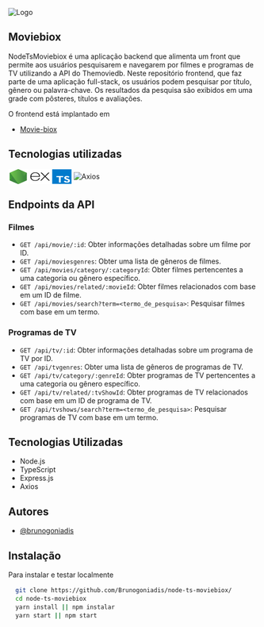 ![Logo](https://raw.githubusercontent.com/Brunogoniadis/Movie-biox-React-ts/ffa100b9ca4d5ee321909cc1e8f57ccec77ab7c7/src/assets/Logo.svg)

## Moviebiox

NodeTsMoviebiox é uma aplicação backend que alimenta um front que permite aos usuários pesquisarem e navegarem por filmes e programas de TV utilizando a API do Themoviedb. Neste repositório frontend, que faz parte de uma aplicação full-stack, os usuários podem pesquisar por título, gênero ou palavra-chave. Os resultados da pesquisa são exibidos em uma grade com pôsteres, títulos e avaliações.
 
O frontend está implantado em 
- [Movie-biox](https://movie-biox.vercel.app/)

## Tecnologias utilizadas

<div style="display: inline_block">
  <img align="center" alt="Node.js" height="30" width="40" src="https://raw.githubusercontent.com/devicons/devicon/master/icons/nodejs/nodejs-original.svg">
  <img align="center" alt="Express.js" height="30" width="40" src="https://raw.githubusercontent.com/devicons/devicon/master/icons/express/express-original.svg">
  <img align="center" alt="TypeScript" height="30" width="40" src="https://raw.githubusercontent.com/devicons/devicon/master/icons/typescript/typescript-original.svg">
  <img align="center" alt="Axios" height="30" width="40" src="https://axios-http.com/assets/logo.svg">
</div>

## Endpoints da API

### Filmes
- `GET /api/movie/:id`: Obter informações detalhadas sobre um filme por ID.
- `GET /api/moviesgenres`: Obter uma lista de gêneros de filmes.
- `GET /api/movies/category/:categoryId`: Obter filmes pertencentes a uma categoria ou gênero específico.
- `GET /api/movies/related/:movieId`: Obter filmes relacionados com base em um ID de filme.
- `GET /api/movies/search?term=<termo_de_pesquisa>`: Pesquisar filmes com base em um termo.

### Programas de TV
- `GET /api/tv/:id`: Obter informações detalhadas sobre um programa de TV por ID.
- `GET /api/tvgenres`: Obter uma lista de gêneros de programas de TV.
- `GET /api/tv/category/:genreId`: Obter programas de TV pertencentes a uma categoria ou gênero específico.
- `GET /api/tv/related/:tvShowId`: Obter programas de TV relacionados com base em um ID de programa de TV.
- `GET /api/tvshows/search?term=<termo_de_pesquisa>`: Pesquisar programas de TV com base em um termo.

## Tecnologias Utilizadas
- Node.js
- TypeScript
- Express.js
- Axios


## Autores

- [@brunogoniadis](https://www.github.com/Brunogoniadis)


## Instalação

Para instalar e testar localmente 

```bash
  git clone https://github.com/Brunogoniadis/node-ts-moviebiox/
  cd node-ts-moviebiox
  yarn install || npm instalar
  yarn start || npm start
```
